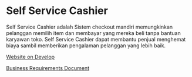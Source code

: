 ﻿# Self Service Cashier
 
Self Service Cashier adalah Sistem checkout mandiri memungkinkan pelanggan memilih item dan membayar yang mereka beli tanpa bantuan karyawan toko. Self Service Cashier dapat membantu penjual menghemat biaya sambil memberikan pengalaman pelanggan yang lebih baik.

[Website on Develop](https://develop-cashier-self-service.netlify.app)

[Business Requirements Document](https://whimsical.com/brd-business-requirement-document-QQ6jWBAy7DtKjs4T9qGuNs)
